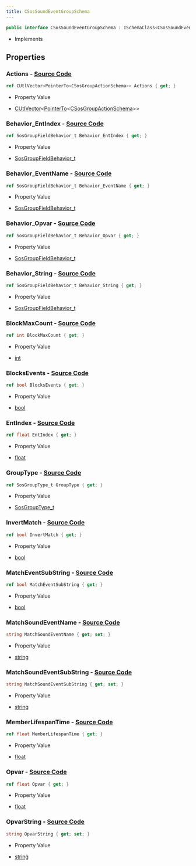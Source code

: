 ```yaml
---
title: CSosSoundEventGroupSchema
---
```


```csharp
public interface CSosSoundEventGroupSchema : ISchemaClass<CSosSoundEventGroupSchema>, ISchemaField, ISchemaClass, INativeHandle
```

- Implements

## Properties

### **Actions** - [Source Code](https://github.com/swiftly-solution/swiftlys2/blob/main/managed/src/SwiftlyS2.Generated/Schemas/Interfaces/CSosSoundEventGroupSchema.cs#L46)

```csharp
ref CUtlVector<PointerTo<CSosGroupActionSchema>> Actions { get; }
```

- Property Value

- [CUtlVector](/docs/api/-1)<[PointerTo](/docs/api/shared/natives/pointerto-1)<[CSosGroupActionSchema](/docs/api/shared/schemadefinitions/csosgroupactionschema)>>

### **Behavior_EntIndex** - [Source Code](https://github.com/swiftly-solution/swiftlys2/blob/main/managed/src/SwiftlyS2.Generated/Schemas/Interfaces/CSosSoundEventGroupSchema.cs#L34)

```csharp
ref SosGroupFieldBehavior_t Behavior_EntIndex { get; }
```

- Property Value

- [SosGroupFieldBehavior_t](/docs/api/shared/schemadefinitions/sosgroupfieldbehavior_t)

### **Behavior_EventName** - [Source Code](https://github.com/swiftly-solution/swiftlys2/blob/main/managed/src/SwiftlyS2.Generated/Schemas/Interfaces/CSosSoundEventGroupSchema.cs#L26)

```csharp
ref SosGroupFieldBehavior_t Behavior_EventName { get; }
```

- Property Value

- [SosGroupFieldBehavior_t](/docs/api/shared/schemadefinitions/sosgroupfieldbehavior_t)

### **Behavior_Opvar** - [Source Code](https://github.com/swiftly-solution/swiftlys2/blob/main/managed/src/SwiftlyS2.Generated/Schemas/Interfaces/CSosSoundEventGroupSchema.cs#L38)

```csharp
ref SosGroupFieldBehavior_t Behavior_Opvar { get; }
```

- Property Value

- [SosGroupFieldBehavior_t](/docs/api/shared/schemadefinitions/sosgroupfieldbehavior_t)

### **Behavior_String** - [Source Code](https://github.com/swiftly-solution/swiftlys2/blob/main/managed/src/SwiftlyS2.Generated/Schemas/Interfaces/CSosSoundEventGroupSchema.cs#L42)

```csharp
ref SosGroupFieldBehavior_t Behavior_String { get; }
```

- Property Value

- [SosGroupFieldBehavior_t](/docs/api/shared/schemadefinitions/sosgroupfieldbehavior_t)

### **BlockMaxCount** - [Source Code](https://github.com/swiftly-solution/swiftlys2/blob/main/managed/src/SwiftlyS2.Generated/Schemas/Interfaces/CSosSoundEventGroupSchema.cs#L20)

```csharp
ref int BlockMaxCount { get; }
```

- Property Value

- [int](https://learn.microsoft.com/dotnet/api/system.int32)

### **BlocksEvents** - [Source Code](https://github.com/swiftly-solution/swiftlys2/blob/main/managed/src/SwiftlyS2.Generated/Schemas/Interfaces/CSosSoundEventGroupSchema.cs#L18)

```csharp
ref bool BlocksEvents { get; }
```

- Property Value

- [bool](https://learn.microsoft.com/dotnet/api/system.boolean)

### **EntIndex** - [Source Code](https://github.com/swiftly-solution/swiftlys2/blob/main/managed/src/SwiftlyS2.Generated/Schemas/Interfaces/CSosSoundEventGroupSchema.cs#L36)

```csharp
ref float EntIndex { get; }
```

- Property Value

- [float](https://learn.microsoft.com/dotnet/api/system.single)

### **GroupType** - [Source Code](https://github.com/swiftly-solution/swiftlys2/blob/main/managed/src/SwiftlyS2.Generated/Schemas/Interfaces/CSosSoundEventGroupSchema.cs#L16)

```csharp
ref SosGroupType_t GroupType { get; }
```

- Property Value

- [SosGroupType_t](/docs/api/shared/schemadefinitions/sosgrouptype_t)

### **InvertMatch** - [Source Code](https://github.com/swiftly-solution/swiftlys2/blob/main/managed/src/SwiftlyS2.Generated/Schemas/Interfaces/CSosSoundEventGroupSchema.cs#L24)

```csharp
ref bool InvertMatch { get; }
```

- Property Value

- [bool](https://learn.microsoft.com/dotnet/api/system.boolean)

### **MatchEventSubString** - [Source Code](https://github.com/swiftly-solution/swiftlys2/blob/main/managed/src/SwiftlyS2.Generated/Schemas/Interfaces/CSosSoundEventGroupSchema.cs#L30)

```csharp
ref bool MatchEventSubString { get; }
```

- Property Value

- [bool](https://learn.microsoft.com/dotnet/api/system.boolean)

### **MatchSoundEventName** - [Source Code](https://github.com/swiftly-solution/swiftlys2/blob/main/managed/src/SwiftlyS2.Generated/Schemas/Interfaces/CSosSoundEventGroupSchema.cs#L28)

```csharp
string MatchSoundEventName { get; set; }
```

- Property Value

- [string](https://learn.microsoft.com/dotnet/api/system.string)

### **MatchSoundEventSubString** - [Source Code](https://github.com/swiftly-solution/swiftlys2/blob/main/managed/src/SwiftlyS2.Generated/Schemas/Interfaces/CSosSoundEventGroupSchema.cs#L32)

```csharp
string MatchSoundEventSubString { get; set; }
```

- Property Value

- [string](https://learn.microsoft.com/dotnet/api/system.string)

### **MemberLifespanTime** - [Source Code](https://github.com/swiftly-solution/swiftlys2/blob/main/managed/src/SwiftlyS2.Generated/Schemas/Interfaces/CSosSoundEventGroupSchema.cs#L22)

```csharp
ref float MemberLifespanTime { get; }
```

- Property Value

- [float](https://learn.microsoft.com/dotnet/api/system.single)

### **Opvar** - [Source Code](https://github.com/swiftly-solution/swiftlys2/blob/main/managed/src/SwiftlyS2.Generated/Schemas/Interfaces/CSosSoundEventGroupSchema.cs#L40)

```csharp
ref float Opvar { get; }
```

- Property Value

- [float](https://learn.microsoft.com/dotnet/api/system.single)

### **OpvarString** - [Source Code](https://github.com/swiftly-solution/swiftlys2/blob/main/managed/src/SwiftlyS2.Generated/Schemas/Interfaces/CSosSoundEventGroupSchema.cs#L44)

```csharp
string OpvarString { get; set; }
```

- Property Value

- [string](https://learn.microsoft.com/dotnet/api/system.string)

